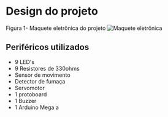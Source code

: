 # Design do projeto

Figura 1- Maquete eletrônica do projeto
![Maquete eletrônica](https://github.com/MarceloZam/Projeto-Integrador-2-IFSC/blob/main/imagens/Maquete%20eletr%C3%B4nica%202.0..png)

## Periféricos utilizados
* 9 LED's
* 9 Resistores de 330ohms
* Sensor de movimento
* Detector de fumaça
* Servomotor
* 1 protoboard
* 1 Buzzer
* 1 Arduino Mega
a
